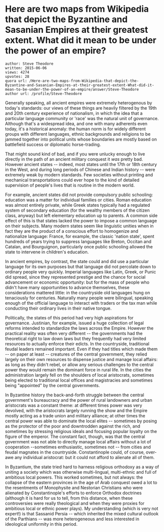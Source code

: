 # Here are two maps from Wikipedia that depict the Byzantine and Sasanian Empires at their greatest extent. What did it mean to be under the power of an empire?

	author: Steve Theodore
	written: 2015-06-06
	views: 4274
	upvotes: 28
	quora url: /Here-are-two-maps-from-Wikipedia-that-depict-the-Byzantine-and-Sasanian-Empires-at-their-greatest-extent-What-did-it-mean-to-be-under-the-power-of-an-empire/answer/Steve-Theodore
	author url: /profile/Steve-Theodore


Generally speaking, all ancient empires were extremely heterogenous by today's standards: our views of these things are heavily filtered by the 19th and 20th century experience of nationalism, in which the idea that a particular language community or 'race' was the natural unit of governance. Although that's a widespread idea, and one with many adherents even today, it's a historical anomaly: the human norm is for widely different groups with different languages, ethnic backgrounds and religions to be jammed together into political units whose boundaries are mostly based on battlefield success or diplomatic horse-trading.

That might sound kind of bad, and if you were unlucky enough to live directly in the path of an ancient military conquest it _was_  pretty bad. However ancient states -- indeed, most states until the 17th or 18th century in the West, and during long periods of Chinese and Indian history -- were extremely weak by modern standards. Few societies without printing and mechanical transportations could ever hope to the kind of detailed supervision of people's lives that is routine in the modern world.

For example, ancient states did not provide compulsory public schooling: education was a matter for individual families or cities. Roman education was almost entirely private, while Greek states typically had a regulated system of secondary education (for the wealthy members of the citizen class, anyway) but left elementary education up to parents. A common side effect of this is that states lacked the power to impose a common language on their subjects. Many modern states seem like linguistic unities when in fact they are the product of a conscious effort to homogenize and nationalize language: France, for example, the classic 'nation state', spent hundreds of years trying to suppress languages like Breton, Occitan and Catalan, and Bourguignon, particularly once public schooling allowed the state to intervene in children's education.

In ancient empires, by contrast, the state could and did use a particular language for its own purposes but that language did not percolate down to ordinary people very quickly. Imperial languages like Latin, Greek, or Punic did spread, since they represented prestige and the chance for social advancement or economic opportunity: but for the mass of people who didn't have many opportunities to advance themselves, these considerations mattered little: in the countryside old languages hung on tenaciously for centuries. Naturally many people were bilingual, speaking enough of the official language to interact with traders or the tax man while conducting their ordinary lives in their native tongue.

Politically, the states of this period had very high aspirations for governance. Justinian, for example, issued a huge collection of legal reforms intended to standardize the laws across the Empire. However the practical reality was often very different -- the governments had the theoretical right to law down laws but they frequently had very limited resources to actually enforce their edicts. In the countryside, traditional feudal leaders remained important. Even if they had titles which made them -- on paper at least -- creatures of the central government, they relied largely on their own resources to dispense justice and manage local affairs: as long as they didn't rebel, or allow any serious challenges to the central power they would remain the dominant force in rural life. In the cities the administration largely fell on the shoulders of local aristocrats, sometimes being elected to traditional local offices and magistracies and sometimes being "appointed" by the central governments. 

In Byzantine history the back-and-forth struggle between the central government's bureaucracy and the power of rural landowners and urban aristocrats was a constant theme: at different times power was very devolved, with the aristocrats largely running the show and the Empire mostly acting as a trade union and military alliance; at other times the central power was able to dominate the local elites -- sometimes by posing as the protector of the poor and downtrodden against the rich, and sometimes by stressing religious ideals and focusing popular loyalty on the figure of the emperor. The constant fact, though, was that the central government was not able to directly manage local affairs without a lot of cooperation --sometimes enthusiastic, sometimes not -- from cities and feudal magnates in the countryside. Constantinople could, of course, over-awe any individual aristocrat: but it could not afford to alienate all of them. 

In Byzantium, the state tried hard to harness religious orthodoxy as a way of uniting a society which was otherwise multi-lingual, multi-ethnic and full of ambitious local powers. This worked sometimes, but not always: the collapse of the eastern provinces in the age of Arab conquest owed a lot to the resentments of Monophysite and Nestorian Christians who were alienated by Constantinople's efforts to enforce Orthodox doctrines (although it is hard for us to tell, from this distance, when these controversies were really theological and when they were proxies for ambitious local or ethnic power plays). My understanding (which is very not expert!) is that Sassanid Persia -- which inherited the mixed cultural outlook of the Parthians -- was more heterogeneous and less interested in ideological uniformity in this period.


